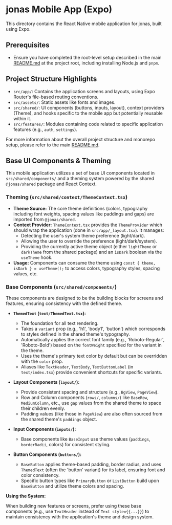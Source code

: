 # jonas Mobile App (Expo)

This directory contains the React Native mobile application for jonas, built using Expo.

## Prerequisites

- Ensure you have completed the root-level setup described in the main [README.md](../README.md) at the project root, including installing Node.js and `pnpm`.

## Project Structure Highlights

-   `src/app/`: Contains the application screens and layouts, using Expo Router's file-based routing conventions.
-   `src/assets/`: Static assets like fonts and images.
-   `src/shared/`: UI components (buttons, inputs, layout), context providers (Theme), and hooks specific to the mobile app but potentially reusable within it.
-   `src/features/`: Modules containing code related to specific application features (e.g., `auth`, `settings`).

For more information about the overall project structure and monorepo setup, please refer to the main [README.md](../README.md). 


## Base UI Components & Theming

This mobile application utilizes a set of base UI components located in `src/shared/components/` and a theming system powered by the shared `@jonas/shared` package and React Context.

### Theming (`src/shared/context/ThemeContext.tsx`)

-   **Theme Source:** The core theme definitions (colors, typography including font weights, spacing values like paddings and gaps) are imported from `@jonas/shared`.
-   **Context Provider:** `ThemeContext.tsx` provides the `ThemeProvider` which should wrap the application (done in `src/app/_layout.tsx`). It manages:
    -   Detecting the user's system theme preference (light/dark).
    -   Allowing the user to override the preference (light/dark/system).
    -   Providing the currently active theme object (either `lightTheme` or `darkTheme` from the shared package) and an `isDark` boolean via the `useTheme` hook.
-   **Usage:** Components can consume the theme using `const { theme, isDark } = useTheme();` to access colors, typography styles, spacing values, etc.

### Base Components (`src/shared/components/`)

These components are designed to be the building blocks for screens and features, ensuring consistency with the defined theme.

-   **`ThemedText` (`text/ThemedText.tsx`):**
    -   The foundation for all text rendering.
    -   Takes a `variant` prop (e.g., 'h1', 'body1', 'button') which corresponds to styles defined in the shared theme's typography.
    -   Automatically applies the correct font family (e.g., 'Roboto-Regular', 'Roboto-Bold') based on the `fontWeight` specified for the variant in the theme.
    -   Uses the theme's primary text color by default but can be overridden with the `color` prop.
    -   Aliases like `TextHeader`, `TextBody`, `TextButtonLabel` (in `text/index.tsx`) provide convenient shortcuts for specific variants.

-   **Layout Components (`layout/`):**
    -   Provide consistent spacing and structure (e.g., `BgView`, `PageView`).
    -   Row and Column components (`rows/`, `columns/`) like `BaseRow`, `MediumColumn`, etc., use `gap` values from the shared theme to space their children evenly.
    -   Padding values (like those in `PageView`) are also often sourced from the shared theme's `paddings` object.

-   **Input Components (`inputs/`):**
    -   Base components like `BaseInput` use theme values (`paddings`, `borderRadii`, colors) for consistent styling.

-   **Button Components (`buttons/`):**
    -   `BaseButton` applies theme-based padding, border radius, and uses `ThemedText` (often the 'button' variant) for its label, ensuring font and color consistency.
    -   Specific button types like `PrimaryButton` or `ListButton` build upon `BaseButton` and utilize theme colors and spacing.

**Using the System:**

When building new features or screens, prefer using these base components (e.g., use `TextHeader` instead of `Text style={{...}}`) to maintain consistency with the application's theme and design system. 